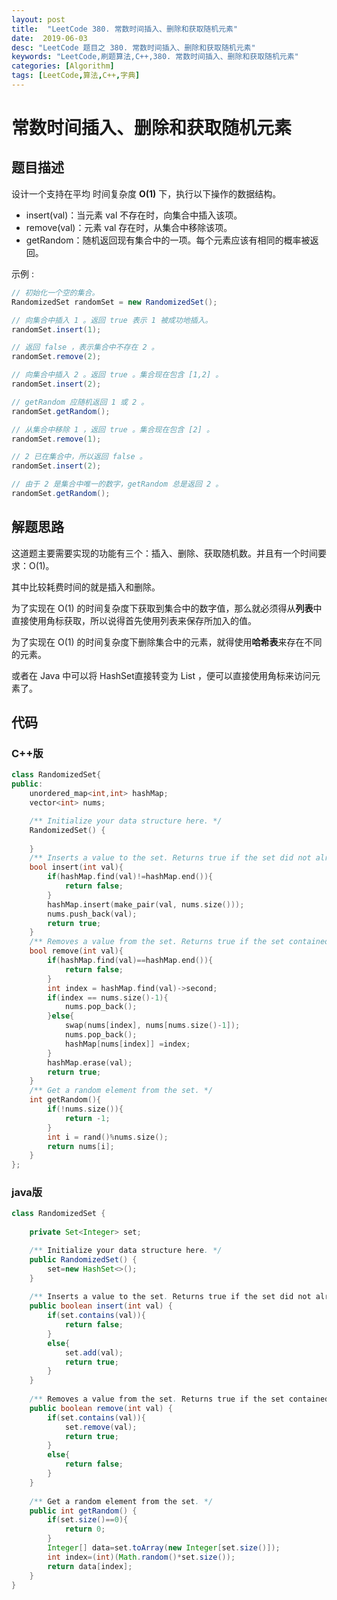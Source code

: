 ```yaml
---
layout: post
title:  "LeetCode 380. 常数时间插入、删除和获取随机元素"
date:  2019-06-03
desc: "LeetCode 题目之 380. 常数时间插入、删除和获取随机元素"
keywords: "LeetCode,刷题算法,C++,380. 常数时间插入、删除和获取随机元素"
categories: [Algorithm]
tags: [LeetCode,算法,C++,字典]
---
```

# 常数时间插入、删除和获取随机元素

## 题目描述

设计一个支持在平均 时间复杂度 **O(1)** 下，执行以下操作的数据结构。

- insert(val)：当元素 val 不存在时，向集合中插入该项。
- remove(val)：元素 val 存在时，从集合中移除该项。
- getRandom：随机返回现有集合中的一项。每个元素应该有相同的概率被返回。

示例 :

```java
// 初始化一个空的集合。
RandomizedSet randomSet = new RandomizedSet();

// 向集合中插入 1 。返回 true 表示 1 被成功地插入。
randomSet.insert(1);

// 返回 false ，表示集合中不存在 2 。
randomSet.remove(2);

// 向集合中插入 2 。返回 true 。集合现在包含 [1,2] 。
randomSet.insert(2);

// getRandom 应随机返回 1 或 2 。
randomSet.getRandom();

// 从集合中移除 1 ，返回 true 。集合现在包含 [2] 。
randomSet.remove(1);

// 2 已在集合中，所以返回 false 。
randomSet.insert(2);

// 由于 2 是集合中唯一的数字，getRandom 总是返回 2 。
randomSet.getRandom();
```

## 解题思路

这道题主要需要实现的功能有三个：插入、删除、获取随机数。并且有一个时间要求：O(1)。

其中比较耗费时间的就是插入和删除。

为了实现在 O(1) 的时间复杂度下获取到集合中的数字值，那么就必须得从**列表**中直接使用角标获取，所以说得首先使用列表来保存所加入的值。

为了实现在 O(1) 的时间复杂度下删除集合中的元素，就得使用**哈希表**来存在不同的元素。

或者在 Java 中可以将 HashSet直接转变为 List ，便可以直接使用角标来访问元素了。

## 代码

### C++版

```cpp
class RandomizedSet{
public:
    unordered_map<int,int> hashMap;
    vector<int> nums;

    /** Initialize your data structure here. */
    RandomizedSet() {
        
    }
    /** Inserts a value to the set. Returns true if the set did not already contain the specified element. */    
    bool insert(int val){
        if(hashMap.find(val)!=hashMap.end()){
            return false;
        }
        hashMap.insert(make_pair(val, nums.size()));
        nums.push_back(val);
        return true;
    }
    /** Removes a value from the set. Returns true if the set contained the specified element. */
    bool remove(int val){
        if(hashMap.find(val)==hashMap.end()){
            return false;
        }
        int index = hashMap.find(val)->second;
        if(index == nums.size()-1){
            nums.pop_back();
        }else{
            swap(nums[index], nums[nums.size()-1]);
            nums.pop_back();
            hashMap[nums[index]] =index;
        }
        hashMap.erase(val);
        return true;
    }
    /** Get a random element from the set. */
    int getRandom(){
        if(!nums.size()){
            return -1;
        }
        int i = rand()%nums.size();
        return nums[i];
    }
};
```

### java版

```java
class RandomizedSet {
    
    private Set<Integer> set;

    /** Initialize your data structure here. */
    public RandomizedSet() {
        set=new HashSet<>();
    }
    
    /** Inserts a value to the set. Returns true if the set did not already contain the specified element. */
    public boolean insert(int val) {
        if(set.contains(val)){
            return false;
        }
        else{
            set.add(val);
            return true;
        }
    }
    
    /** Removes a value from the set. Returns true if the set contained the specified element. */
    public boolean remove(int val) {
        if(set.contains(val)){
            set.remove(val);
            return true; 
        }
        else{
            return false;
        }
    }
    
    /** Get a random element from the set. */
    public int getRandom() {
        if(set.size()==0){
            return 0;
        }
        Integer[] data=set.toArray(new Integer[set.size()]);
        int index=(int)(Math.random()*set.size());
        return data[index];
    }
}
```
